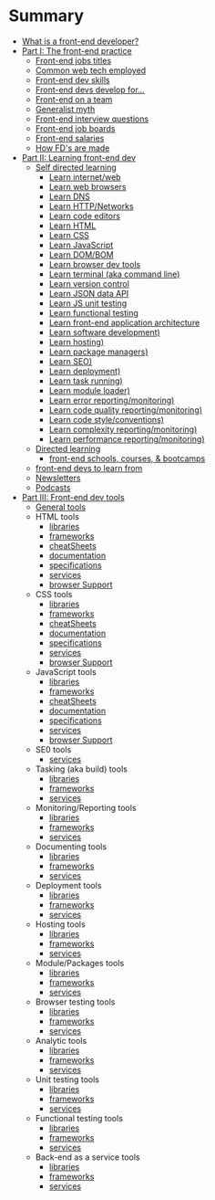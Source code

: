 # Summary

* [What is a front-end developer?](what-is-a-FD.md)
* [Part I: The front-end practice](practice.md)
	* [Front-end jobs titles](practice/types-of-front-end-dev.md)
    * [Common web tech employed](practice/tech-employed-by-fd.md)
	* [Front-end dev skills](practice/skills.md)
    * [Front-end devs develop for...](practice/fd-dev-for.md)
	* [Front-end on a team](practice/team.md)
	<!--- * [Front-end terms](template.md) -->
    * [Generalist myth](practice/myth.md)
	* [Front-end interview questions](practice/interview-q.md)
	* [Front-end job boards](practice/jobboards.md)
	* [Front-end salaries](practice/salaries.md)
    * [How FD's are made](practice/making-fd.md)
* [Part II: Learning front-end dev](learning.md)
    * [Self directed learning](learning/self-direct-learning.md)
        * [Learn internet/web](learning/internet.md)
    	* [Learn web browsers](learning/browsers.md)
        * [Learn DNS](learning/dns.md)
        * [Learn HTTP/Networks](learning/http-networks.md)
    	* [Learn code editors](template.md)
    	* [Learn HTML](template.md)
    	* [Learn CSS](template.md)
    	* [Learn JavaScript](template.md)
    	* [Learn DOM/BOM](template.md)
    	* [Learn browser dev tools](template.md)
    	* [Learn terminal (aka command line)](template.md)
    	* [Learn version control](template.md)
    	* [Learn JSON data API](template.md)
    	* [Learn JS unit testing](template.md)
    	* [Learn functional testing](template.md)
    	* [Learn front-end application architecture](template.md)
    	* [Learn software development)](template.md)
    	* [Learn hosting)](template.md)
    	* [Learn package managers)](template.md)
    	* [Learn SEO)](template.md)
		* [Learn deployment)](template.md)
    	* [Learn task running)](template.md)
    	* [Learn module loader)](template.md)
    	* [Learn error reporting/monitoring)](template.md)
    	* [Learn code quality reporting/monitoring)](template.md)
    	* [Learn code style/conventions)](template.md)
    	* [Learn complexity reporting/monitoring)](template.md)
    	* [Learn performance reporting/monitoring)](template.md)
    * [Directed learning](template.md)
    	* [front-end schools, courses, & bootcamps](template.md)
    * [front-end devs to learn from](template.md)
    * [Newsletters](template.md)
    * [Podcasts](template.md)
* [Part III: Front-end dev tools](tools)
    * [General tools](template.md)
    * HTML tools
    	* [libraries](template.md)
		* [frameworks](template.md)
		* [cheatSheets](template.md)
		* [documentation](template.md)
		* [specifications](template.md)
		* [services](template.md)
		* [browser Support](template.md)
	* CSS tools
    	* [libraries](template.md)
		* [frameworks](template.md)
		* [cheatSheets](template.md)
		* [documentation](template.md)
		* [specifications](template.md)
		* [services](template.md)
		* [browser Support](template.md)
	* JavaScript tools
    	* [libraries](template.md)
		* [frameworks](template.md)
		* [cheatSheets](template.md)
		* [documentation](template.md)
		* [specifications](template.md)
		* [services](template.md)
		* [browser Support](template.md)
	* SE0 tools
		* [services](template.md)
	* Tasking (aka build) tools
    	* [libraries](template.md)
		* [frameworks](template.md)
		* [services](template.md)
	* Monitoring/Reporting tools
    	* [libraries](template.md)
		* [frameworks](template.md)
		* [services](template.md)
	* Documenting tools
    	* [libraries](template.md)
		* [frameworks](template.md)
		* [services](template.md)
	* Deployment tools
    	* [libraries](template.md)
		* [frameworks](template.md)
		* [services](template.md)
	* Hosting tools
    	* [libraries](template.md)
		* [frameworks](template.md)
		* [services](template.md)
	* Module/Packages tools
    	* [libraries](template.md)
		* [frameworks](template.md)
		* [services](template.md)
	* Browser testing tools
    	* [libraries](template.md)
		* [frameworks](template.md)
		* [services](template.md)
	* Analytic tools
    	* [libraries](template.md)
		* [frameworks](template.md)
		* [services](template.md)
	* Unit testing tools
    	* [libraries](template.md)
		* [frameworks](template.md)
		* [services](template.md)
	* Functional testing tools
    	* [libraries](template.md)
		* [frameworks](template.md)
		* [services](template.md)
	* Back-end as a service tools
    	* [libraries](template.md)
		* [frameworks](template.md)
		* [services](template.md)



